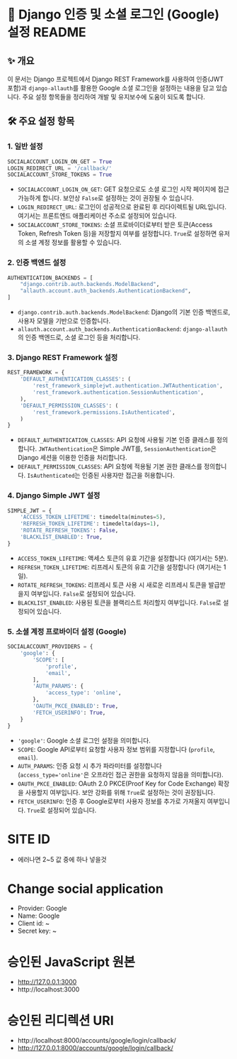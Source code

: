 

# 🚀 Django 인증 및 소셜 로그인 (Google) 설정 README

## ✨ 개요

이 문서는 Django 프로젝트에서 Django REST Framework를 사용하여 인증(JWT 포함)과 `django-allauth`를 활용한 Google 소셜 로그인을 설정하는 내용을 담고 있습니다. 주요 설정 항목들을 정리하여 개발 및 유지보수에 도움이 되도록 합니다.

## 🛠️ 주요 설정 항목

### 1. 일반 설정

```python
SOCIALACCOUNT_LOGIN_ON_GET = True
LOGIN_REDIRECT_URL = '/callback/'
SOCIALACCOUNT_STORE_TOKENS = True
```

*   `SOCIALACCOUNT_LOGIN_ON_GET`: GET 요청으로도 소셜 로그인 시작 페이지에 접근 가능하게 합니다. 보안상 `False`로 설정하는 것이 권장될 수 있습니다.
*   `LOGIN_REDIRECT_URL`: 로그인이 성공적으로 완료된 후 리다이렉트될 URL입니다. 여기서는 프론트엔드 애플리케이션 주소로 설정되어 있습니다.
*   `SOCIALACCOUNT_STORE_TOKENS`: 소셜 프로바이더로부터 받은 토큰(Access Token, Refresh Token 등)을 저장할지 여부를 설정합니다. `True`로 설정하면 유저의 소셜 계정 정보를 활용할 수 있습니다.

### 2. 인증 백엔드 설정

```python
AUTHENTICATION_BACKENDS = [
    "django.contrib.auth.backends.ModelBackend",
    "allauth.account.auth_backends.AuthenticationBackend",
]
```

*   `django.contrib.auth.backends.ModelBackend`: Django의 기본 인증 백엔드로, 사용자 모델을 기반으로 인증합니다.
*   `allauth.account.auth_backends.AuthenticationBackend`: `django-allauth`의 인증 백엔드로, 소셜 로그인 등을 처리합니다.

### 3. Django REST Framework 설정

```python
REST_FRAMEWORK = {
    'DEFAULT_AUTHENTICATION_CLASSES': (
        'rest_framework_simplejwt.authentication.JWTAuthentication',
        'rest_framework.authentication.SessionAuthentication',
    ),
    'DEFAULT_PERMISSION_CLASSES': (
        'rest_framework.permissions.IsAuthenticated',
    )
}
```

*   `DEFAULT_AUTHENTICATION_CLASSES`: API 요청에 사용될 기본 인증 클래스를 정의합니다. `JWTAuthentication`은 Simple JWT를, `SessionAuthentication`은 Django 세션을 이용한 인증을 처리합니다.
*   `DEFAULT_PERMISSION_CLASSES`: API 요청에 적용될 기본 권한 클래스를 정의합니다. `IsAuthenticated`는 인증된 사용자만 접근을 허용합니다.

### 4. Django Simple JWT 설정

```python
SIMPLE_JWT = {
    'ACCESS_TOKEN_LIFETIME': timedelta(minutes=5),
    'REFRESH_TOKEN_LIFETIME': timedelta(days=1),
    'ROTATE_REFRESH_TOKENS': False,
    'BLACKLIST_ENABLED': True,
}
```

*   `ACCESS_TOKEN_LIFETIME`: 액세스 토큰의 유효 기간을 설정합니다 (여기서는 5분).
*   `REFRESH_TOKEN_LIFETIME`: 리프레시 토큰의 유효 기간을 설정합니다 (여기서는 1일).
*   `ROTATE_REFRESH_TOKENS`: 리프레시 토큰 사용 시 새로운 리프레시 토큰을 발급받을지 여부입니다. `False`로 설정되어 있습니다.
*   `BLACKLIST_ENABLED`: 사용된 토큰을 블랙리스트 처리할지 여부입니다. `False`로 설정되어 있습니다.

### 5. 소셜 계정 프로바이더 설정 (Google)

```python
SOCIALACCOUNT_PROVIDERS = {
    'google': {
        'SCOPE': [
            'profile',
            'email',
        ],
        'AUTH_PARAMS': {
            'access_type': 'online',
        },
        'OAUTH_PKCE_ENABLED': True,
        'FETCH_USERINFO': True,
    }
}
```

*   `'google'`: Google 소셜 로그인 설정을 의미합니다.
*   `SCOPE`: Google API로부터 요청할 사용자 정보 범위를 지정합니다 (`profile`, `email`).
*   `AUTH_PARAMS`: 인증 요청 시 추가 파라미터를 설정합니다 (`access_type='online'`은 오프라인 접근 권한을 요청하지 않음을 의미합니다).
*   `OAUTH_PKCE_ENABLED`: OAuth 2.0 PKCE(Proof Key for Code Exchange) 확장을 사용할지 여부입니다. 보안 강화를 위해 `True`로 설정하는 것이 권장됩니다.
*   `FETCH_USERINFO`: 인증 후 Google로부터 사용자 정보를 추가로 가져올지 여부입니다. `True`로 설정되어 있습니다.




# SITE ID
* 에러나면 2~5 값 중에 하나 넣을것

# Change social application
* Provider: Google
* Name: Google
* Client id: ~
* Secret key: ~


# 승인된 JavaScript 원본
* http://127.0.0.1:3000
* http://localhost:3000

# 승인된 리디렉션 URI
* http://localhost:8000/accounts/google/login/callback/
* http://127.0.0.1:8000/accounts/google/login/callback/